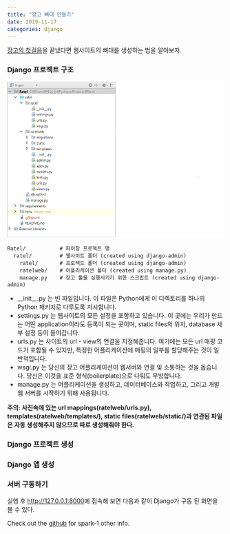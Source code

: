 ```yaml
---
title: "장고 뼈대 만들기"
date: 2019-11-17
categories: django
---
```

[장고의 첫걸음]을 끝냈다면 웹사이트의 뼈대를 생성하는 법을 알아보자.

[장고의 첫걸음]: https://spark-1.github.io/django/django-first/

### Django 프로젝트 구조
![1](/img/django-skeleton/1.png)

```
Ratel/           # 파이참 프로젝트 명
  ratel/         # 웹사이트 폴더 (created using django-admin)
    ratel/       # 프로젝트 폴더 (created using django-admin)
    ratelweb/    # 어플리케이션 폴더 (created using manage.py)
    manage.py    # 장고 툴을 실행시키기 위한 스크립트 (created using django-admin)
```

* \_\_init__.py 는 빈 파일입니다. 이 파일은 Python에게 이 디렉토리를 하나의 Python 패키지로 다루도록 지시합니다. <br/>
* settings.py 는 웹사이트의 모든 설정을 포함하고 있습니다. 이 곳에는 우리가 만드는 어떤 application이라도 등록이 되는 곳이며,  static files의 위치, database 세부 설정 등이 들어갑니다. <br/>
* urls.py 는 사이트의 url - view의 연결을 지정해줍니다. 여기에는 모든 url 매핑 코드가 포함될 수 있지만, 특정한 어플리케이션에 매핑의 일부를 할당해주는 것이 일반적입니다. <br/>
* wsgi.py 는 당신의 장고 어플리케이션이 웹서버와 연결 및 소통하는 것을 돕습니다. 당신은 이것을 표준 형식(boilerplate)으로 다뤄도 무방합니다. <br/>
* manage.py 는 어플리케이션을 생성하고, 데이터베이스와 작업하고, 그리고 개발 웹 서버를 시작하기 위해 사용됩니다. 

**주의: 사진속에 있는 url mappings(ratelweb/urls.py), templates(ratelweb/templates/), static files(ratelweb/static/)과 연관된 파일은 자동 생성해주지 않으므로 따로 생성해줘야 한다.**


### Django 프로젝트 생성






### Django 앱 생성



### 서버 구동하기



실행 후 <http://127.0.0.1:8000>에 접속해 보면 다음과 같이 Django가 구동 된 화면을 볼 수 있다.


Check out the [github] for spark-1 other info. 

[github]:   https://github.com/spark-1
